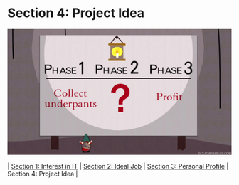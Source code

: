 # Section 4: Project Idea

<img src="../images/profit.jpg" alt="Profit" width="800">

| [Section 1: Interest in IT](../section1/section1.html) | [Section 2: Ideal Job](../section2/section2.html) | [Section 3: Personal Profile](../section3/section3.html) | Section 4: Project Idea |